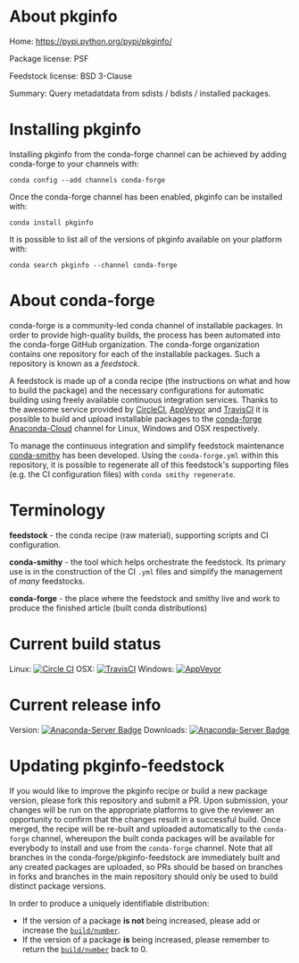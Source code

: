 About pkginfo
=============

Home: https://pypi.python.org/pypi/pkginfo/

Package license: PSF

Feedstock license: BSD 3-Clause

Summary: Query metadatdata from sdists / bdists / installed packages.



Installing pkginfo
==================

Installing pkginfo from the conda-forge channel can be achieved by adding conda-forge to your channels with:

```
conda config --add channels conda-forge
```

Once the conda-forge channel has been enabled, pkginfo can be installed with:

```
conda install pkginfo
```

It is possible to list all of the versions of pkginfo available on your platform with:

```
conda search pkginfo --channel conda-forge
```


About conda-forge
=================

conda-forge is a community-led conda channel of installable packages.
In order to provide high-quality builds, the process has been automated into the
conda-forge GitHub organization. The conda-forge organization contains one repository
for each of the installable packages. Such a repository is known as a *feedstock*.

A feedstock is made up of a conda recipe (the instructions on what and how to build
the package) and the necessary configurations for automatic building using freely
available continuous integration services. Thanks to the awesome service provided by
[CircleCI](https://circleci.com/), [AppVeyor](http://www.appveyor.com/)
and [TravisCI](https://travis-ci.org/) it is possible to build and upload installable
packages to the [conda-forge](https://anaconda.org/conda-forge)
[Anaconda-Cloud](http://docs.anaconda.org/) channel for Linux, Windows and OSX respectively.

To manage the continuous integration and simplify feedstock maintenance
[conda-smithy](http://github.com/conda-forge/conda-smithy) has been developed.
Using the ``conda-forge.yml`` within this repository, it is possible to regenerate all of
this feedstock's supporting files (e.g. the CI configuration files) with ``conda smithy regenerate``.


Terminology
===========

**feedstock** - the conda recipe (raw material), supporting scripts and CI configuration.

**conda-smithy** - the tool which helps orchestrate the feedstock.
                   Its primary use is in the construction of the CI ``.yml`` files
                   and simplify the management of *many* feedstocks.

**conda-forge** - the place where the feedstock and smithy live and work to
                  produce the finished article (built conda distributions)

Current build status
====================

Linux: [![Circle CI](https://circleci.com/gh/conda-forge/pkginfo-feedstock.svg?style=shield)](https://circleci.com/gh/conda-forge/pkginfo-feedstock)
OSX: [![TravisCI](https://travis-ci.org/conda-forge/pkginfo-feedstock.svg?branch=master)](https://travis-ci.org/conda-forge/pkginfo-feedstock)
Windows: [![AppVeyor](https://ci.appveyor.com/api/projects/status/github/conda-forge/pkginfo-feedstock?svg=True)](https://ci.appveyor.com/project/conda-forge/pkginfo-feedstock/branch/master)

Current release info
====================
Version: [![Anaconda-Server Badge](https://anaconda.org/conda-forge/pkginfo/badges/version.svg)](https://anaconda.org/conda-forge/pkginfo)
Downloads: [![Anaconda-Server Badge](https://anaconda.org/conda-forge/pkginfo/badges/downloads.svg)](https://anaconda.org/conda-forge/pkginfo)


Updating pkginfo-feedstock
==========================

If you would like to improve the pkginfo recipe or build a new
package version, please fork this repository and submit a PR. Upon submission,
your changes will be run on the appropriate platforms to give the reviewer an
opportunity to confirm that the changes result in a successful build. Once
merged, the recipe will be re-built and uploaded automatically to the
`conda-forge` channel, whereupon the built conda packages will be available for
everybody to install and use from the `conda-forge` channel.
Note that all branches in the conda-forge/pkginfo-feedstock are
immediately built and any created packages are uploaded, so PRs should be based
on branches in forks and branches in the main repository should only be used to
build distinct package versions.

In order to produce a uniquely identifiable distribution:
 * If the version of a package **is not** being increased, please add or increase
   the [``build/number``](http://conda.pydata.org/docs/building/meta-yaml.html#build-number-and-string).
 * If the version of a package **is** being increased, please remember to return
   the [``build/number``](http://conda.pydata.org/docs/building/meta-yaml.html#build-number-and-string)
   back to 0.
